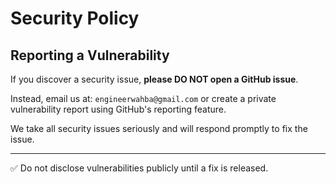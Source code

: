 # Security Policy

## Reporting a Vulnerability

If you discover a security issue, **please DO NOT open a GitHub issue**.

Instead, email us at: `engineerwahba@gmail.com` or create a private vulnerability report using GitHub's reporting feature.

We take all security issues seriously and will respond promptly to fix the issue.

---

✅ Do not disclose vulnerabilities publicly until a fix is released.
